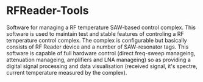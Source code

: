 # RFReader-Tools
Software for managing a RF temperature SAW-based control complex.
This software is used to maintain test and stable features of controling a RF temperature control complex.
The complex is configurable but basically consists of RF Reader device and a number of SAW-resonator tags.
This software is capable of full hardware control (direct freq-sweep manageing, attenuation manageing, amplifiers and LNA manageing) 
so as providing a digital signal processing and data visualisation (received signal, it's spectre, current temperature measured by the complex).
